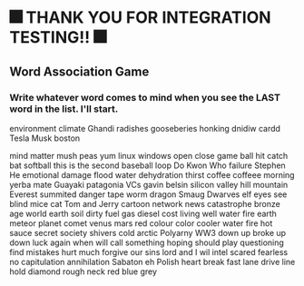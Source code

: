 # 🎆 THANK YOU FOR INTEGRATION TESTING!! 🎆

## Word Association Game

### Write whatever word comes to mind when you see the LAST word in the list. I'll start.

environment
climate
Ghandi
radishes
gooseberies
honking
dnidiw
cardd
Tesla
Musk
boston


mind
matter
mush
peas
yum
linux
windows
open
close
game
ball
hit
catch
bat
softball
this is the second baseball loop
Do Kwon
Who
failure
Stephen
He
emotional
damage
flood
water
dehydration
thirst
coffee
coffeee
morning
yerba mate
Guayaki
patagonia
VCs
gavin belsin
silicon
valley
hill
mountain
Everest
summited
danger
tape
worm
dragon
Smaug
Dwarves
elf
eyes
see
blind
mice
cat
Tom and Jerry
cartoon
network
news
catastrophe
bronze
age
world
earth
soil
dirty
fuel
gas
diesel
cost
living
well
water
fire
earth
meteor
planet
comet
venus
mars
red
colour
color
cooler
water
fire
hot
sauce
secret
society
shivers
cold
arctic
Polyarny
WW3
down
up
broke
up
down
luck
again
when
will
call
something
hoping
should
play
questioning
find
mistakes
hurt
much
forgive
our sins
lord
and
I 
wil
intel
scared
fearless
no capitulation
annihilation
Sabaton
eh
Polish
heart
break
fast
lane
drive
line
hold
diamond
rough
neck
red
blue
grey
